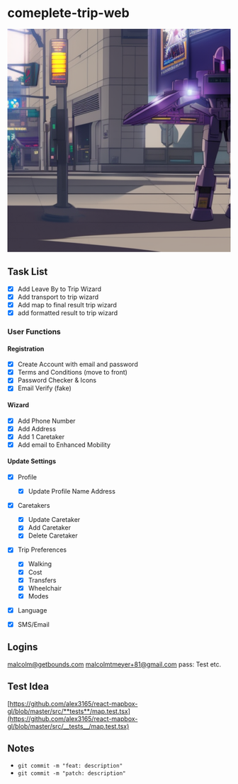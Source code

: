 # comeplete-trip-web

![blitzwing](blitzwing.jpg)

## Task List

- [x] Add Leave By to Trip Wizard
- [x] Add transport to trip wizard
- [x] Add map to final result trip wizard
- [x] add formatted result to trip wizard

### User Functions

#### Registration

- [x] Create Account with email and password
- [x] Terms and Conditions (move to front)
- [x] Password Checker & Icons
- [x] Email Verify (fake)

#### Wizard

- [x] Add Phone Number
- [x] Add Address
- [x] Add 1 Caretaker
- [x] Add email to Enhanced Mobility

#### Update Settings

- [x] Profile

  - [x] Update Profile Name Address

- [x] Caretakers

  - [x] Update Caretaker
  - [x] Add Caretaker
  - [x] Delete Caretaker

- [x] Trip Preferences

  - [x] Walking
  - [x] Cost
  - [x] Transfers
  - [x] Wheelchair
  - [x] Modes

- [x] Language
- [x] SMS/Email

## Logins

malcolm@getbounds.com
malcolmtmeyer+81@gmail.com
pass: Test etc.

## Test Idea

[https://github.com/alex3165/react-mapbox-gl/blob/master/src/**tests**/map.test.tsx](https://github.com/alex3165/react-mapbox-gl/blob/master/src/__tests__/map.test.tsx)

## Notes

- `git commit -m "feat: description"`
- `git commit -m "patch: description"`
